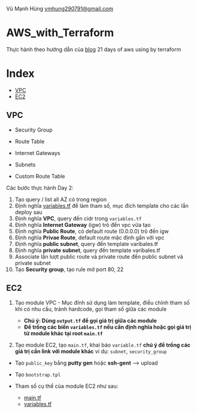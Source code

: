 Vũ Mạnh Hùng
vmhung290791@gmail.com

# AWS_with_Terraform
Thực hành theo hướng dẫn của [blog](https://github.com/100daysofdevops/21_days_of_aws_using_terraform/blob/master/README.md) 21 days of aws using by terraform 

# Index
- [VPC](#VPC)
- [EC2](#EC2)

## VPC
- Security Group
- Route Table

- Internet Gateways
- Subnets
- Custom Route Table

Các bước thực hành  Day 2:
1. Tạo query / list all AZ có trong region
2. Định nghĩa [variables.tf](/vpc/variables.tf) để làm tham số, mục đích template cho các lần deploy sau
3. Định nghĩa **VPC**, query đến cidr trong `variables.tf`
4. Định nghĩa **Internet Gateway** (igw) trỏ đến vpc vừa tạo
5. Định nghĩa **Public Route**, có default route (0.0.0.0) trỏ đến igw
6. Định nghĩa **Privae Route**, default route mặc định gắn với vpc
7. Định nghĩa **public subnet**, query đến template varibales.tf
8. Định nghĩa **private subnet**, query đến template varibales.tf
9. Associate lần lượt public route và private route đến public subnet và private subnet
10. Tạo **Security group**, tạo rule mở port 80, 22

## EC2
1. Tạo module VPC - Mục đính sử dụng làm template, điều chỉnh tham số khi có nhu cầu, tránh hardcode, gọi tham số giữa các module
    - **Chú ý: Dùng `output.tf` để gọi giá trị giữa các module**
    - **Để trống các biến `variables.tf` nếu cần định nghĩa hoặc gọi giá trị từ module khác tại root `main.tf`**

2. Tạo module EC2, tạo `main.tf`, khai báo `variable.tf` **chú ý để trống các giá trị cần link với module khác** ví dụ: `subnet`, `security_group`
- Tạo `public_key` bằng **putty gen** hoặc **ssh-gent** --> upload 
- Tạo `bootstrap.tpl`

- Tham số cụ thể của module EC2 như sau:
    - [main.tf](./ec2/main.tf)
    - [variables.tf](./ec2/variables.tf)